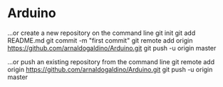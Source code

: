 # Arduino

...or create a new repository on the command line
git init
git add README.md
git commit -m "first commit"
git remote add origin https://github.com/arnaldogaldino/Arduino.git
git push -u origin master

…or push an existing repository from the command line
git remote add origin https://github.com/arnaldogaldino/Arduino.git
git push -u origin master

